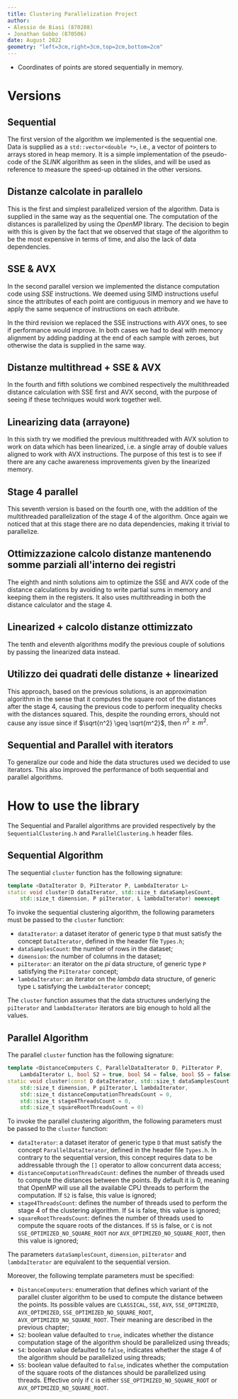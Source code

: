 ```yaml
---
title: Clustering Parallelization Project
author:
- Alessio de Biasi (870288)
- Jonathan Gobbo (870506)
date: August 2022
geometry: "left=3cm,right=3cm,top=2cm,bottom=2cm"
---
```

<!--
TODO: Aggiungere capitolo considerazioni finali
- Numero ottimale di thread
- Speedup massimo raggiunto
- Ottimizzazioni inutili

TODO: Decidere quali e quanti pc usare per i test
-->

- Coordinates of points are stored sequentially in memory.

# Versions

<!--
Per ognuno
- organizzazione dei dati (vector di array, array unico, allineati?)
- spiegazione semplice
- motivazione
- tempi per un tot di dataset
-->

## Sequential

The first version of the algorithm we implemented is the sequential one. Data is supplied as a `std::vector<double *>`, i.e., a vector of pointers to arrays stored in heap memory. It is a simple implementation of the pseudo-code of the *SLINK* algorithm as seen in the slides, and will be used as reference to measure the speed-up obtained in the other versions.

<!--
TODO: test
-->

## Distanze calcolate in parallelo

This is the first and simplest parallelized version of the algorithm. Data is supplied in the same way as the sequential one. The computation of the distances is parallelized by using the *OpenMP* library. The decision to begin with this is given by the fact that we observed that stage of the algorithm to be the most expensive in terms of time, and also the lack of data dependencies.

## SSE & AVX

In the second parallel version we implemented the distance computation code using *SSE* instructions. We deemed using SIMD instructions useful since the attributes of each point are contiguous in memory and we have to apply the same sequence of instructions on each attribute.

In the third revision we replaced the SSE instructions with *AVX* ones, to see if performance would improve. In both cases we had to deal with memory alignment by adding padding at the end of each sample with zeroes, but otherwise the data is supplied in the same way.

## Distanze multithread + SSE & AVX

In the fourth and fifth solutions we combined respectively the multithreaded distance calculation with SSE first and AVX second, with the purpose of seeing if these techniques would work together well.

## Linearizing data (arrayone)

In this sixth try we modified the previous multithreaded with AVX solution to work on data which has been linearized, i.e. a single array of double values aligned to work with AVX instructions. The purpose of this test is to see if there are any cache awareness improvements given by the linearized memory.

## Stage 4 parallel

This seventh version is based on the fourth one, with the addition of the multithreaded parallelization of the stage 4 of the algorithm. Once again we noticed that at this stage there are no data dependencies, making it trivial to parallelize.

## Ottimizzazione calcolo distanze mantenendo somme parziali all'interno dei registri

The eighth and ninth solutions aim to optimize the SSE and AVX code of the distance calculations by avoiding to write partial sums in memory and keeping them in the registers. It also uses multithreading in both the distance calculator and the stage 4.

## Linearized + calcolo distanze ottimizzato

The tenth and eleventh algorithms modify the previous couple of solutions by passing the linearized data instead.

## Utilizzo dei quadrati delle distanze + linearized

This approach, based on the previous solutions, is an approximation algorithm in the sense that it computes the square root of the distances after the stage 4, causing the previous code to perform inequality checks with the distances squared. This, despite the rounding errors, should not cause any issue since if $\sqrt{n^2} \geq \sqrt{m^2}$, then $n^2 \geq m^2$.

## Sequential and Parallel with iterators

To generalize our code and hide the data structures used we decided to use iterators. This also improved the performance of both sequential and parallel algorithms.

# How to use the library

The Sequential and Parallel algorithms are provided respectively by the `SequentialClustering.h` and `ParallelClustering.h` header files.

## Sequential Algorithm

The sequential `cluster` function has the following signature:

```cpp
template <DataIterator D, PiIterator P, LambdaIterator L>
static void cluster(D dataIterator, std::size_t dataSamplesCount, 
    std::size_t dimension, P piIterator, L lambdaIterator) noexcept
```

To invoke the sequential clustering algorithm, the following parameters must be passed to the `cluster` function:

- `dataIterator`: a dataset iterator of generic type `D` that must satisfy the concept `DataIterator`, defined in the header file `Types.h`;
- `dataSamplesCount`: the number of rows in the dataset;
- `dimension`: the number of columns in the dataset;
- `piIterator`: an iterator on the *pi* data structure, of generic type `P` satisfying the `PiIterator` concept;
- `lambdaIterator`: an iterator on the *lambda* data structure, of generic type `L` satisfying the `LambdaIterator` concept;

The `cluster` function assumes that the data structures underlying the `piIterator` and `lambdaIterator` iterators are big enough to hold all the values.

## Parallel Algorithm

The parallel `cluster` function has the following signature:

```cpp
template <DistanceComputers C, ParallelDataIterator D, PiIterator P,
    LambdaIterator L, bool S2 = true, bool S4 = false, bool S5 = false>
static void cluster(const D dataIterator, std::size_t dataSamplesCount,
    std::size_t dimension, P piIterator,L lambdaIterator,
    std::size_t distanceComputationThreadsCount = 0,
    std::size_t stage4ThreadsCount = 0,
    std::size_t squareRootThreadsCount = 0)
```

To invoke the parallel clustering algorithm, the following parameters must be passed to the `cluster` function:

- `dataIterator`: a dataset iterator of generic type `D` that must satisfy the concept `ParallelDataIterator`, defined in the header file `Types.h`. In contrary to the sequential version, this concept requires data to be addressable through the `[]` operator to allow concurrent data access;
- `distanceComputationThreadsCount`: defines the number of threads used to compute the distances between the points. By default it is $0$, meaning that OpenMP will use all the available CPU threads to perform the computation. If `S2` is false, this value is ignored;
- `stage4ThreadsCount`: defines the number of threads used to perform the stage 4 of the clustering algorithm. If `S4` is false, this value is ignored;
- `squareRootThreadsCount`: defines the number of threads used to compute the square roots of the distances. If `S5` is false, or `C` is not `SSE_OPTIMIZED_NO_SQUARE_ROOT` nor `AVX_OPTIMIZED_NO_SQUARE_ROOT`, then this value is ignored;

The parameters `dataSamplesCount`, `dimension`, `piIterator` and `lambdaIterator` are equivalent to the sequential version.

Moreover, the following template parameters must be specified:

- `DistanceComputers`: enumeration that defines which variant of the parallel cluster algorithm to be used to compute the distance between the points. Its possible values are `CLASSICAL`, `SSE`, `AVX`, `SSE_OPTIMIZED`, `AVX_OPTIMIZED`, `SSE_OPTIMIZED_NO_SQUARE_ROOT`, `AVX_OPTIMIZED_NO_SQUARE_ROOT`. Their meaning are described in the previous chapter;
- `S2`: boolean value defaulted to `true`, indicates whether the distance computation stage of the algorithm should be parallelized using threads;
- `S4`: boolean value defaulted to `false`, indicates whether the stage 4 of the algorithm should be parallelized using threads;
- `S5`: boolean value defaulted to `false`, indicates whether the computation of the square roots of the distances should be parallelized using threads. Effective only if `C` is either `SSE_OPTIMIZED_NO_SQUARE_ROOT` or `AVX_OPTIMIZED_NO_SQUARE_ROOT`.